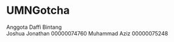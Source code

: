 # UMNGotcha
 Anggota
 Daffi Bintang     
 Joshua Jonathan  00000074760
 Muhammad Aziz    00000075248
